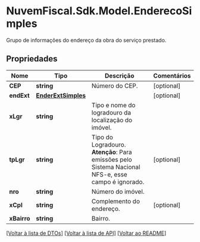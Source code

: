 # NuvemFiscal.Sdk.Model.EnderecoSimples
Grupo de informações do endereço da obra do serviço prestado.

## Propriedades

Nome | Tipo | Descrição | Comentários
------------ | ------------- | ------------- | -------------
**CEP** | **string** | Número do CEP. | [optional] 
**endExt** | [**EnderExtSimples**](EnderExtSimples.md) |  | [optional] 
**xLgr** | **string** | Tipo e nome do logradouro da localização do imóvel. | 
**tpLgr** | **string** | Tipo do Logradouro.    **Atenção**: Para emissões pelo Sistema Nacional NFS-e, esse campo é ignorado. | [optional] 
**nro** | **string** | Número do imóvel. | 
**xCpl** | **string** | Complemento do endereço. | [optional] 
**xBairro** | **string** | Bairro. | 

[[Voltar à lista de DTOs]](../README.md#documentation-for-models) [[Voltar à lista de API]](../README.md#documentation-for-api-endpoints) [[Voltar ao README]](../README.md)

